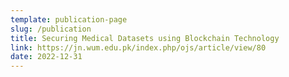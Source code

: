 ```yaml
---
template: publication-page
slug: /publication
title: Securing Medical Datasets using Blockchain Technology
link: https://jn.wum.edu.pk/index.php/ojs/article/view/80
date: 2022-12-31
---
```


